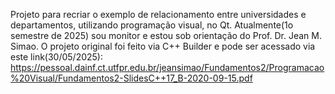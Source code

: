 Projeto para recriar o exemplo de relacionamento entre universidades e departamentos, utilizando programação visual, no Qt.
Atualmente(1o semestre de 2025) sou monitor e estou sob orientação do Prof. Dr. Jean M. Simao.
O projeto original foi feito via C++ Builder e pode ser acessado via este link(30/05/2025): https://pessoal.dainf.ct.utfpr.edu.br/jeansimao/Fundamentos2/Programacao%20Visual/Fundamentos2-SlidesC++17_B-2020-09-15.pdf
